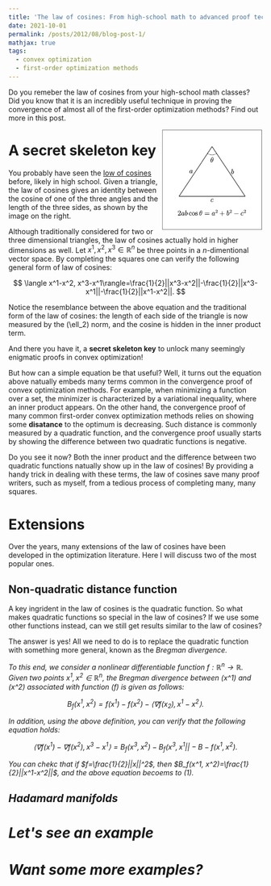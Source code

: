 ```yaml
---
title: 'The law of cosines: From high-school math to advanced proof techniques in optimization'
date: 2021-10-01
permalink: /posts/2012/08/blog-post-1/
mathjax: true
tags:
  - convex optimization
  - first-order optimization methods
---
```

Do you remeber the law of cosines from your high-school math classes? Did you know that it is an incredibly useful technique in proving the convergence of almost all of the first-order optimization methods? Find out more in this post. 

<img src="/images/cosine.png" width="200" height="200" img align='right'>

A secret skeleton key
======

You probably have seen the [low of cosines](https://en.wikipedia.org/wiki/Law_of_cosines) before, likely in high school. Given a triangle, the law of cosines gives an identity between the cosine of one of the three angles and the length of the three sides, as shown by the image on the right.

Although traditionally considered for two or three dimensional triangles, the law of cosines actually hold in higher dimensions as well. 
Let $x^1, x^2, x^3\in\mathbb{R}^n$ be three points in a $n$-dimentional vector space. By completing the squares one can verify the following general form of law of cosines:

$$ \langle x^1-x^2, x^3-x^1\rangle=\frac{1}{2}||x^3-x^2||-\frac{1}{2}||x^3-x^1||-\frac{1}{2}||x^1-x^2||. $$

Notice the resemblance between the above equation and the traditional form of the law of cosines: the length of each side of the triangle is now measured by the \(\ell_2\) norm, and the cosine is hidden in the inner product term.

And there you have it, a **secret skeleton key** to unlock many seemingly enigmatic proofs in convex optimization! 

But how can a simple equation be that useful? Well, it turns out the equation above natually embeds many terms common in the convergence proof of convex optimization methods. For example, when minimizing a function over a set, the minimizer is characterized by a variational inequality, where an inner product appears. On the other hand, the convergence proof of many common first-order convex optimization methods relies on showing some **disatance** to the optimum is decreasing. Such distance is commonly measured by a quadratic function, and the convergence proof usually starts by showing the difference between two quadratic functions is negative. 

Do you see it now? Both the inner product and the difference between two quadratic functions natually show up in the law of cosines! By providing a handy trick in dealing with these terms, the law of cosines save many proof writers, such as myself, from a tedious process of completing many, many squares.


Extensions
======

Over the years, many extensions of the law of cosines have been developed in the optimization literature. Here I will discuss two of the most popular ones. 

Non-quadratic distance function
------

A key ingrident in the law of cosines is the quadratic function. So what makes quadratic functions so special in the law of cosines? If we use some other functions instead, can we still get results similar to the law of cosines?

The answer is yes! All we need to do is to replace the quadratic function with something more general, known as the <em>Bregman divergence<em>.  

To this end, we consider a nonlinear differentiable function $f:\mathbb{R}^n\to\mathbb{R}$. Given two points $x^1, x^2\in\mathbb{R}^n$, the Bregman divergence between \(x^1\) and \(x^2\) associated with function \(f\) is given as follows:

$$ B_f(x^1, x^2)=f(x^1)-f(x^2)-\langle \nabla f(x_2), x^1-x^2\rangle.$$  
  
In addition, using the above definition, you can verify that the following equation holds:
  
$$ \langle \nabla f(x^1)-\nabla f(x^2), x^3-x^1\rangle=B_f(x^3, x^2)-B_f(x^3, x^1||- B-f(x^1, x^2). $$  
  
You can chekc that if $f=\frac{1}{2}||x||^2$, then $B_f(x^1, x^2)=\frac{1}{2}||x^1-x^2||$, and the above equation becoems to (1). 

Hadamard manifolds
------

Let's see an example
======

Want some more examples?
======
